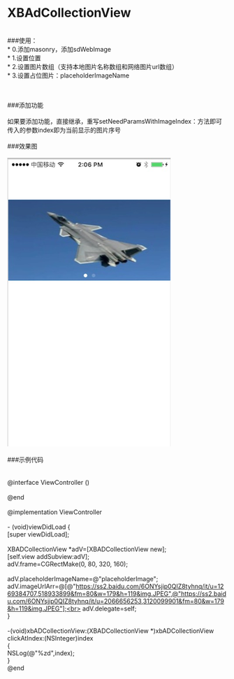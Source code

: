 # XBAdCollectionView
<br>
###使用：<br>
* 0.添加masonry，添加sdWebImage<br>
* 1.设置位置<br>
* 2.设置图片数组（支持本地图片名称数组和网络图片url数组）<br>
* 3.设置占位图片：placeholderImageName<br>

<br><br>
###添加功能
<br><br>如果要添加功能，直接继承，重写setNeedParamsWithImageIndex：方法即可
传入的参数index即为当前显示的图片序号
<br><br>
###效果图
<br><br>
 ![image](https://github.com/huisedediao/XBAdCollectionView/raw/master/show.png)
<br>
<br>
###示例代码<br><br><br>
@interface ViewController ()<XBADCollectionViewDelegate><br>
<br>
@end<br>
<br>
@implementation ViewController<br>
<br>
\- (void)viewDidLoad {<br>
[super viewDidLoad];<br>
<br>
XBADCollectionView *adV=[XBADCollectionView new];<br>
[self.view addSubview:adV];<br>
adV.frame=CGRectMake(0, 80, 320, 160);<br>
<br>
adV.placeholderImageName=@"placeholderImage";<br>
adV.imageUrlArr=@[@"https://ss2.baidu.com/6ONYsjip0QIZ8tyhnq/it/u=1269384707,518933899&fm=80&w=179&h=119&img.JPEG",@"https://ss2.baidu.com/6ONYsjip0QIZ8tyhnq/it/u=2066656253,3120099901&fm=80&w=179&h=119&img.JPEG"];<br>
adV.delegate=self;<br>
}<br>
<br>
\-(void)xbADCollectionView:(XBADCollectionView *)xbADCollectionView clickAtIndex:(NSInteger)index<br>
{<br>
NSLog(@"%zd",index);<br>
}<br>
@end<br>
